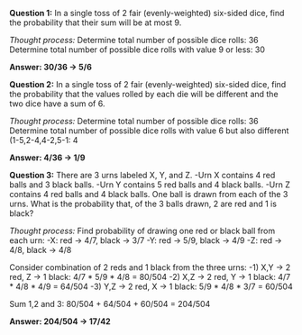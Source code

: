 
**Question 1:**
In a single toss of 2 fair (evenly-weighted) six-sided dice, find the probability that their sum will be at most 9.

*Thought process:*
Determine total number of possible dice rolls: 36
Determine total number of possible dice rolls with value 9 or less: 30

**Answer: 30/36 -> 5/6**


**Question 2:**
In a single toss of 2 fair (evenly-weighted) six-sided dice, find the probability that the values rolled by each die will be different and the two dice have a sum of 6.

*Thought process:*
Determine total number of possible dice rolls: 36
Determine total number of possible dice rolls with value 6 but also different (1-5,2-4,4-2,5-1: 4

**Answer: 4/36 -> 1/9**

**Question 3:**
There are 3 urns labeled X, Y, and Z.
    -Urn X contains 4 red balls and 3 black balls.
    -Urn Y contains 5 red balls and 4 black balls.
    -Urn Z contains 4 red balls and 4 black balls.
One ball is drawn from each of the 3 urns. What is the probability that, of the 3 balls drawn, 2 are red and 1 is black?

*Thought process:*
Find probability of drawing one red or black ball from each urn:
  -X: red -> 4/7, black -> 3/7
  -Y: red -> 5/9, black -> 4/9
  -Z: red -> 4/8, black -> 4/8

Consider combination of 2 reds and 1 black from the three urns:
  -1) X,Y -> 2 red, Z -> 1 black: 4/7 * 5/9 * 4/8 = 80/504
  -2) X,Z -> 2 red, Y -> 1 black: 4/7 * 4/8 * 4/9 = 64/504
  -3) Y,Z -> 2 red, X -> 1 black: 5/9 * 4/8 * 3/7 = 60/504
  
Sum 1,2 and 3: 80/504 + 64/504 + 60/504 = 204/504

**Answer: 204/504 -> 17/42**
  
